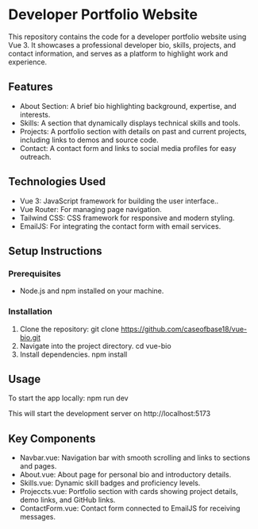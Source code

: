# Developer Portfolio Website

This repository contains the code for a developer portfolio website using Vue 3. It showcases a professional developer bio, skills, projects, and contact information, and serves as a platform to highlight work and experience.

## Features

* About Section: A brief bio highlighting background, expertise, and interests.
* Skills: A section that dynamically displays technical skills and tools.
* Projects: A portfolio section with details on past and current projects, including links to demos and source code.
* Contact: A contact form and links to social media profiles for easy outreach.

## Technologies Used

* Vue 3: JavaScript framework for building the user interface..
* Vue Router: For managing page navigation.
* Tailwind CSS: CSS framework for responsive and modern styling.
* EmailJS: For integrating the contact form with email services.

## Setup Instructions

### Prerequisites
* Node.js and npm installed on your machine.

### Installation

1. Clone the repository: 
    git clone https://github.com/caseofbase18/vue-bio.git
2. Navigate into the project directory.
    cd vue-bio
3. Install dependencies.
    npm install

## Usage

To start the app locally:
    npm run dev

This will start the development server on http://localhost:5173

## Key Components
* Navbar.vue: Navigation bar with smooth scrolling and links to sections and pages.
* About.vue: About page for personal bio and introductory details.
* Skills.vue: Dynamic skill badges and proficiency levels.
* Projeccts.vue: Portfolio section with cards showing project details, demo links, and GitHub links.
* ContactForm.vue: Contact form connected to EmailJS for receiving messages.

```
